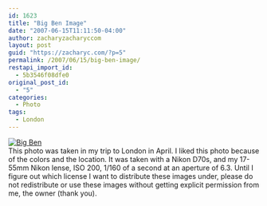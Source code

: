 ```yaml
---
id: 1623
title: "Big Ben Image"
date: "2007-06-15T11:11:50-04:00"
author: zacharyzacharyccom
layout: post
guid: "https://zacharyc.com/?p=5"
permalink: /2007/06/15/big-ben-image/
restapi_import_id:
  - 5b3546f08dfe0
original_post_id:
  - "5"
categories:
  - Photo
tags:
  - London
---
```


[![Big Ben](/assets/img/2007/06/bigben.thumbnail.jpg?w=1100&ssl=1)](/assets/img/2007/06/bigben.jpg?ssl=1 "Big Ben")  
This photo was taken in my trip to London in April. I liked this photo because of the colors and the location. It was taken with a Nikon D70s, and my 17-55mm Nikon lense, ISO 200, 1/160 of a second at an aperture of 6.3. Until I figure out which license I want to distribute these images under, please do not redistribute or use these images without getting explicit permission from me, the owner (thank you).
